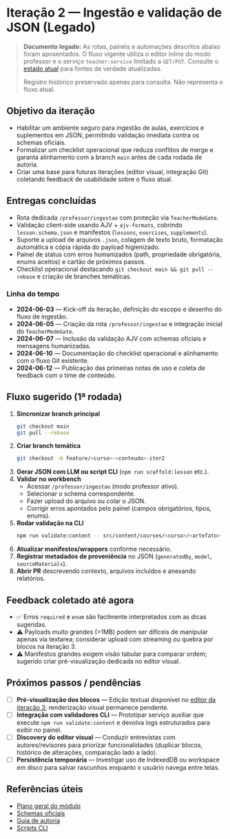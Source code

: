 # Iteração 2 — Ingestão e validação de JSON (Legado)

> **Documento legado:** As rotas, painéis e automações descritos abaixo foram aposentados. O fluxo vigente utiliza o editor inline do modo professor e o serviço `teacher:service` limitado a `GET/PUT`. Consulte o [estado atual](../status-overview.md#estado-atual) para fontes de verdade atualizadas.
>
> Registro histórico preservado apenas para consulta. Não representa o fluxo atual.

## Objetivo da iteração

- Habilitar um ambiente seguro para ingestão de aulas, exercícios e suplementos em JSON, permitindo validação imediata contra os schemas oficiais.
- Formalizar um checklist operacional que reduza conflitos de merge e garanta alinhamento com a branch `main` antes de cada rodada de autoria.
- Criar uma base para futuras iterações (editor visual, integração Git) coletando feedback de usabilidade sobre o fluxo atual.

## Entregas concluídas

- Rota dedicada `/professor/ingestao` com proteção via `TeacherModeGate`.
- Validação client-side usando AJV + `ajv-formats`, cobrindo `lesson.schema.json` e manifestos (`lessons`, `exercises`, `supplements`).
- Suporte a upload de arquivos `.json`, colagem de texto bruto, formatação automática e cópia rápida do payload higienizado.
- Painel de status com erros humanizados (path, propriedade obrigatória, enums aceitos) e cartão de próximos passos.
- Checklist operacional destacando `git checkout main && git pull --rebase` e criação de branches temáticas.

### Linha do tempo

- **2024-06-03** — Kick-off da iteração, definição do escopo e desenho do fluxo de ingestão.
- **2024-06-05** — Criação da rota `/professor/ingestao` e integração inicial do `TeacherModeGate`.
- **2024-06-07** — Inclusão da validação AJV com schemas oficiais e mensagens humanizadas.
- **2024-06-10** — Documentação do checklist operacional e alinhamento com o fluxo Git existente.
- **2024-06-12** — Publicação das primeiras notas de uso e coleta de feedback com o time de conteúdo.

## Fluxo sugerido (1ª rodada)

1. **Sincronizar branch principal**
   ```bash
   git checkout main
   git pull --rebase
   ```
2. **Criar branch temática**
   ```bash
   git checkout -b feature/<curso>-<conteudo>-iter2
   ```
3. **Gerar JSON com LLM ou script CLI** (`npm run scaffold:lesson` etc.).
4. **Validar no workbench**
   - Acessar `/professor/ingestao` (modo professor ativo).
   - Selecionar o schema correspondente.
   - Fazer upload do arquivo ou colar o JSON.
   - Corrigir erros apontados pelo painel (campos obrigatórios, tipos, enums).
5. **Rodar validação na CLI**
   ```bash
   npm run validate:content -- src/content/courses/<curso>/<artefato>
   ```
6. **Atualizar manifestos/wrappers** conforme necessário.
7. **Registrar metadados de proveniência** no JSON (`generatedBy`, `model`, `sourceMaterials`).
8. **Abrir PR** descrevendo contexto, arquivos incluídos e anexando relatórios.

## Feedback coletado até agora

- ✅ Erros `required` e `enum` são facilmente interpretados com as dicas sugeridas.
- ⚠️ Payloads muito grandes (>1MB) podem ser difíceis de manipular apenas via textarea; considerar upload com streaming ou quebra por blocos na iteração 3.
- ⚠️ Manifestos grandes exigem visão tabular para comparar ordem; sugerido criar pré-visualização dedicada no editor visual.

## Próximos passos / pendências

- [ ] **Pré-visualização dos blocos** — Edição textual disponível no [editor da iteração 3](./iteration-03.md); renderização visual permanece pendente.
- [ ] **Integração com validadores CLI** — Prototipar serviço auxiliar que execute `npm run validate:content` e devolva logs estruturados para exibir no painel.
- [ ] **Discovery do editor visual** — Conduzir entrevistas com autores/revisores para priorizar funcionalidades (duplicar blocos, histórico de alterações, comparação lado a lado).
- [ ] **Persistência temporária** — Investigar uso de IndexedDB ou workspace em disco para salvar rascunhos enquanto o usuário navega entre telas.

## Referências úteis

- [Plano geral do módulo](./README.md)
- [Schemas oficiais](../../schemas)
- [Guia de autoria](../CONTENT_AUTHORING_GUIDE.md)
- [Scripts CLI](../../package.json)
